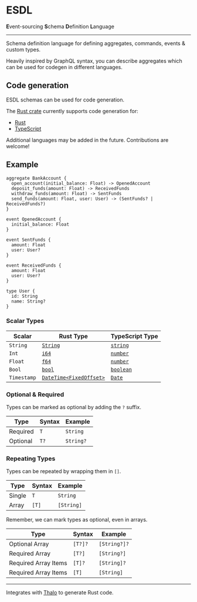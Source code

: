 # ESDL

**E**vent-sourcing **S**chema **D**efinition **L**anguage

---

Schema definition language for defining aggregates, commands, events & custom types.

Heavily inspired by GraphQL syntax, you can describe aggregates which can be used for codegen in different languages.

## Code generation

ESDL schemas can be used for code generation.

The [Rust crate](https://crates.io/crates/esdl) currently supports code generation for:

- [Rust](https://docs.rs/esdl/latest/esdl/codegen/rust/struct.RustCompiler.html)
- [TypeScript](https://docs.rs/esdl/latest/esdl/codegen/typescript/struct.TypeScriptCompiler.html)

Additional languages may be added in the future. Contributions are welcome!

## Example

```
aggregate BankAccount {
  open_account(initial_balance: Float) -> OpenedAccount
  deposit_funds(amount: Float) -> ReceivedFunds
  withdraw_funds(amount: Float) -> SentFunds
  send_funds(amount: Float, user: User) -> (SentFunds? | ReceivedFunds?)
}

event OpenedAccount {
  initial_balance: Float
}

event SentFunds {
  amount: Float
  user: User?
}

event ReceivedFunds {
  amount: Float
  user: User?
}

type User {
  id: String
  name: String?
}
```

### Scalar Types

| Scalar      | Rust Type                                                                            | TypeScript Type                                                                                                          |
| ----------- | ------------------------------------------------------------------------------------ | ------------------------------------------------------------------------------------------------------------------------ |
| `String`    | [`String`](https://doc.rust-lang.org/stable/std/string/struct.String.html)           | [`string`](https://www.typescriptlang.org/docs/handbook/2/everyday-types.html#the-primitives-string-number-and-boolean)  |
| `Int`       | [`i64`](https://doc.rust-lang.org/stable/std/primitive.i64.html)                     | [`number`](https://www.typescriptlang.org/docs/handbook/2/everyday-types.html#the-primitives-string-number-and-boolean)  |
| `Float`     | [`f64`](https://doc.rust-lang.org/stable/std/primitive.f64.html)                     | [`number`](https://www.typescriptlang.org/docs/handbook/2/everyday-types.html#the-primitives-string-number-and-boolean)  |
| `Bool`      | [`bool`](https://doc.rust-lang.org/stable/std/primitive.bool.html)                   | [`boolean`](https://www.typescriptlang.org/docs/handbook/2/everyday-types.html#the-primitives-string-number-and-boolean) |
| `Timestamp` | [`DateTime<FixedOffset>`](https://docs.rs/chrono/latest/chrono/struct.DateTime.html) | [`Date`](https://developer.mozilla.org/en-US/docs/Web/JavaScript/Reference/Global_Objects/Date/Date)                     |

### Optional & Required

Types can be marked as optional by adding the `?` suffix.

| Type     | Syntax | Example   |
| -------- | ------ | --------- |
| Required | `T`    | `String`  |
| Optional | `T?`   | `String?` |

### Repeating Types

Types can be repeated by wrapping them in `[]`.

| Type   | Syntax | Example    |
| ------ | ------ | ---------- |
| Single | `T`    | `String`   |
| Array  | `[T]`  | `[String]` |

Remember, we can mark types as optional, even in arrays.

| Type                 | Syntax  | Example      |
| -------------------- | ------- | ------------ |
| Optional Array       | `[T?]?` | `[String?]?` |
| Required Array       | `[T?]`  | `[String?]`  |
| Required Array Items | `[T]?`  | `[String]?`  |
| Required Array Items | `[T]`   | `[String]`   |

---

Integrates with [Thalo](https://github.com/thalo-rs/thalo) to generate Rust code.
